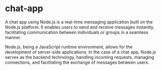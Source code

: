 # chat-app
A chat app using Node.js is a real-time messaging application built on the Node.js platform. It enables users to send and receive messages instantly, facilitating communication between individuals or groups in a seamless manner.

Node.js, being a JavaScript runtime environment, allows for the development of server-side applications. In the case of a chat app, Node.js serves as the backend technology, handling incoming requests, managing connections, and facilitating the exchange of messages between users.
